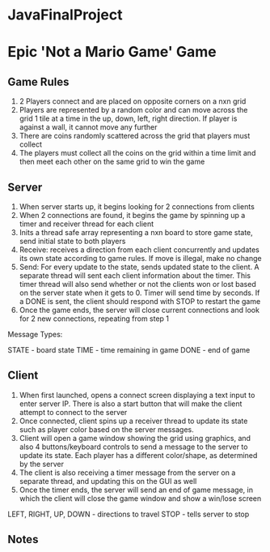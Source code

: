 # JavaFinalProject
<h1>Epic 'Not a Mario Game' Game</h1>
<h2>Game Rules</h2>
<ol>
    <li>2 Players connect and are placed on opposite corners on a nxn grid</li>
    <li>Players are represented by a random color and can move across the grid 1 tile at a time in the up, down, left, right direction. If player is against a wall, it cannot move any further</li>
    <li>There are coins randomly scattered across the grid that players must collect</li>
    <li>The players must collect all the coins on the grid within a time limit and then meet each other on the same grid to win the game</li>
</ol>
<h2>Server</h2>
<ol>
    <li>When server starts up, it begins looking for 2 connections from clients</li>
    <li>When 2 connections are found, it begins the game by spinning up a timer and receiver thread for each client</li>
    <li>Inits a thread safe array representing a nxn board to store game state, send initial state to both players</li>
    <li>Receive: receives a direction from each client concurrently and updates its own state according to game rules. If move is illegal, make no change</li>
    <li>Send: For every update to the state, sends updated state to the client. A separate thread will sent each client information about the timer. This timer thread will also send whether or not the clients won or lost based on the server state when it gets to 0. Timer will send time by seconds. If a DONE is sent, the client should respond with STOP to restart the game</li>
    <li>Once the game ends, the server will close current connections and look for 2 new connections, repeating from step 1</li>
</ol>
<p>
Message Types:

STATE - board state
TIME - time remaining in game
DONE - end of game
</p>

<h2>Client</h2>
<ol>
    <li>When first launched, opens a connect screen displaying a text input to enter server IP. There is also a start button that will make the client attempt to connect to the server</li>
    <li>Once connected, client spins up a receiver thread to update its state such as player color based on the server messages.</li>
    <li>Client will open a game window showing the grid using graphics, and also 4 buttons/keyboard controls to send a message to the server to update its state. Each player has a different color/shape, as determined by the server</li>
    <li>The client is also receiving a timer message from the server on a separate thread, and updating this on the GUI as well</li>
    <li>Once the timer ends, the server will send an end of game message, in which the client will close the game window and show a win/lose screen</li>
</ol>
<p>
LEFT, RIGHT, UP, DOWN - directions to travel
STOP - tells server to stop
</p>

<h2>Notes</h2>
